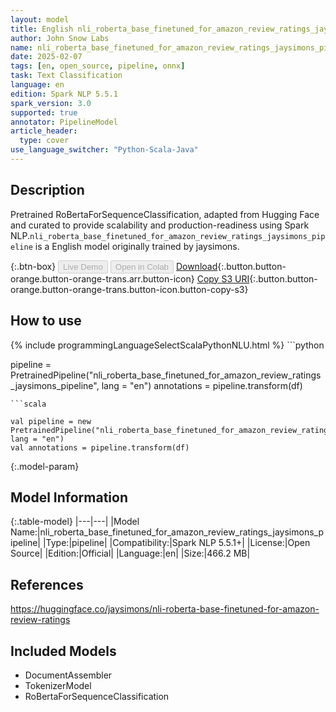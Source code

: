 ```yaml
---
layout: model
title: English nli_roberta_base_finetuned_for_amazon_review_ratings_jaysimons_pipeline pipeline RoBertaForSequenceClassification from jaysimons
author: John Snow Labs
name: nli_roberta_base_finetuned_for_amazon_review_ratings_jaysimons_pipeline
date: 2025-02-07
tags: [en, open_source, pipeline, onnx]
task: Text Classification
language: en
edition: Spark NLP 5.5.1
spark_version: 3.0
supported: true
annotator: PipelineModel
article_header:
  type: cover
use_language_switcher: "Python-Scala-Java"
---
```


## Description

Pretrained RoBertaForSequenceClassification, adapted from Hugging Face and curated to provide scalability and production-readiness using Spark NLP.`nli_roberta_base_finetuned_for_amazon_review_ratings_jaysimons_pipeline` is a English model originally trained by jaysimons.

{:.btn-box}
<button class="button button-orange" disabled>Live Demo</button>
<button class="button button-orange" disabled>Open in Colab</button>
[Download](https://s3.amazonaws.com/auxdata.johnsnowlabs.com/public/models/nli_roberta_base_finetuned_for_amazon_review_ratings_jaysimons_pipeline_en_5.5.1_3.0_1738942077680.zip){:.button.button-orange.button-orange-trans.arr.button-icon}
[Copy S3 URI](s3://auxdata.johnsnowlabs.com/public/models/nli_roberta_base_finetuned_for_amazon_review_ratings_jaysimons_pipeline_en_5.5.1_3.0_1738942077680.zip){:.button.button-orange.button-orange-trans.button-icon.button-copy-s3}

## How to use



<div class="tabs-box" markdown="1">
{% include programmingLanguageSelectScalaPythonNLU.html %}
```python

pipeline = PretrainedPipeline("nli_roberta_base_finetuned_for_amazon_review_ratings_jaysimons_pipeline", lang = "en")
annotations =  pipeline.transform(df)   

```
```scala

val pipeline = new PretrainedPipeline("nli_roberta_base_finetuned_for_amazon_review_ratings_jaysimons_pipeline", lang = "en")
val annotations = pipeline.transform(df)

```
</div>

{:.model-param}
## Model Information

{:.table-model}
|---|---|
|Model Name:|nli_roberta_base_finetuned_for_amazon_review_ratings_jaysimons_pipeline|
|Type:|pipeline|
|Compatibility:|Spark NLP 5.5.1+|
|License:|Open Source|
|Edition:|Official|
|Language:|en|
|Size:|466.2 MB|

## References

https://huggingface.co/jaysimons/nli-roberta-base-finetuned-for-amazon-review-ratings

## Included Models

- DocumentAssembler
- TokenizerModel
- RoBertaForSequenceClassification